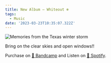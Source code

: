 ```yaml
---
title: New Album — Whiteout ❄️
tags:
  - Music
date: '2023-03-23T10:35:07.322Z'
---
```


![Memories from the Texas winter storm](https://res.cloudinary.com/cpadilla/image/upload/t_optimize/chrisdpadilla/albums/WhiteoutCover.jpg)

Bring on the clear skies and open windows!!

Purchase on [🤘 Bandcamp](https://letsgochris.bandcamp.com/album/whiteout) and Listen on [🙉 Spotify](https://open.spotify.com/album/2PFmQkbFs8AUmOket1YQqR).
